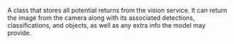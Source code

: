A class that stores all potential returns from the vision service.
It can return the image from the camera along with its associated detections, classifications, and objects, as well as any extra info the model may provide.

